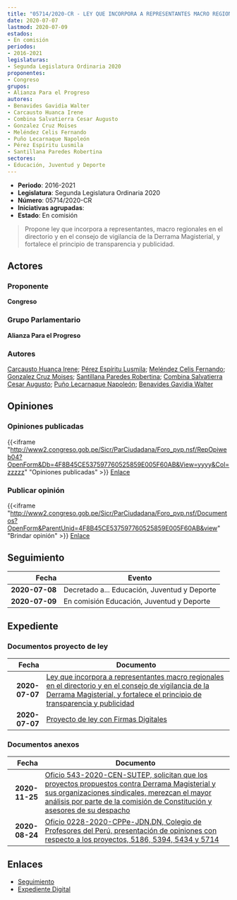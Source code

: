 ```yaml
---
title: "05714/2020-CR - LEY QUE INCORPORA A REPRESENTANTES MACRO REGIONALES EN EL DIRECTORIO Y EN EL CONSEJO DE VIGILANCIA DE LA DERRAMA MAGISTERIAL, Y, FORTALECE EL PRINCIPIO DE TRANSPARENCIA Y PUBLICIDAD"
date: 2020-07-07
lastmod: 2020-07-09
estados:
- En comisión
periodos:
- 2016-2021
legislaturas:
- Segunda Legislatura Ordinaria 2020
proponentes:
- Congreso
grupos:
- Alianza Para el Progreso
autores:
- Benavides Gavidia Walter
- Carcausto Huanca Irene
- Combina Salvatierra Cesar Augusto
- Gonzalez Cruz Moises
- Meléndez Celis Fernando
- Puño Lecarnaque Napoleón
- Pérez Espíritu Lusmila
- Santillana Paredes Robertina
sectores:
- Educación, Juventud y Deporte
---
```

- **Periodo**: 2016-2021
- **Legislatura**: Segunda Legislatura Ordinaria 2020
- **Número**: 05714/2020-CR
- **Iniciativas agrupadas**: 
- **Estado**: En comisión

> Propone ley que incorpora a representantes, macro regionales en el directorio y en el consejo de vigilancia de la Derrama Magisterial, y fortalece el principio de transparencia y publicidad.


## Actores

### Proponente

**Congreso**

### Grupo Parlamentario

**Alianza Para el Progreso**

### Autores

[Carcausto Huanca Irene](mailto:mailto:icarcausto@congreso.gob.pe); [Pérez Espíritu Lusmila](mailto:mailto:lperez@congreso.gob.pe); [Meléndez Celis Fernando](mailto:mailto:fmelendez@congreso.gob.pe); [Gonzalez Cruz Moises](mailto:mailto:mgonzalezc@congreso.gob.pe); [Santillana Paredes Robertina](mailto:mailto:rsantillana@congreso.gob.pe); [Combina Salvatierra Cesar Augusto](mailto:mailto:ccombina@congreso.gob.pe); [Puño Lecarnaque Napoleón](mailto:mailto:npuno@congreso.gob.pe); [Benavides Gavidia Walter](mailto:mailto:wbenavides@congreso.gob.pe)

## Opiniones

### Opiniones publicadas

{{<iframe "http://www2.congreso.gob.pe/Sicr/ParCiudadana/Foro_pvp.nsf/RepOpiweb04?OpenForm&Db=4F8B45CE537597760525859E005F60AB&View=yyyy&Col=zzzzz" "Opiniones publicadas" >}}
[Enlace](http://www2.congreso.gob.pe/Sicr/ParCiudadana/Foro_pvp.nsf/RepOpiweb04?OpenForm&Db=4F8B45CE537597760525859E005F60AB&View=yyyy&Col=zzzzz)

### Publicar opinión

{{<iframe "http://www2.congreso.gob.pe/Sicr/ParCiudadana/Foro_pvp.nsf/Documentos?OpenForm&ParentUnid=4F8B45CE537597760525859E005F60AB&view" "Brindar opinión" >}}
[Enlace](http://www2.congreso.gob.pe/Sicr/ParCiudadana/Foro_pvp.nsf/Documentos?OpenForm&ParentUnid=4F8B45CE537597760525859E005F60AB&view)


## Seguimiento

| Fecha | Evento |
|------:|--------|
| **2020-07-08** | Decretado a... Educación, Juventud y Deporte |
| **2020-07-09** | En comisión Educación, Juventud y Deporte |

## Expediente

### Documentos proyecto de ley

| Fecha | Documento |
|------:|-----------|
| **2020-07-07** | [Ley que incorpora a representantes macro regionales en el directorio y en el consejo de vigilancia de la Derrama Magisterial, y fortalece el principio de transparencia y publicidad](http://www.leyes.congreso.gob.pe/Documentos/2016_2021/Proyectos_de_Ley_y_de_Resoluciones_Legislativas/PL05714-20200707.pdf) |
| **2020-07-07** | [Proyecto de ley con Firmas Digitales](http://www.leyes.congreso.gob.pe/Documentos/2016_2021/Proyectos_de_Ley_y_de_Resoluciones_Legislativas/Proyectos_Firmas_digitales/PL05714.pdf) |

### Documentos anexos

| Fecha | Documento |
|------:|-----------|
| **2020-11-25** | [Oficio 543-2020-CEN-SUTEP, solicitan que los proyectos propuestos contra Derrama Magisterial y sus organizaciones sindicales, merezcan el mayor análisis por parte de la comisión de Constitución y asesores de su despacho](http://www.leyes.congreso.gob.pe/Documentos/2016_2021/Oficios/Otras_Instituciones/OFICIO-543-2020-CEN-SUTEP.pdf) |
| **2020-08-24** | [Oficio 0228-2020-CPPe-JDN.DN, Colegio de Profesores del Perú, presentación de opiniones con respecto a los proyectos, 5186, 5394, 5434 y 5714](http://www.leyes.congreso.gob.pe/Documentos/2016_2021/Oficios/Otras_Instituciones/OFICIO-0228-2020-CPPe-JDN.DN.pdf) |

## Enlaces

- [Seguimiento](http://www2.congreso.gob.pe/Sicr/TraDocEstProc/CLProLey2016.nsf/f7fff46988ca05b1052578e100829cc7/60189bc29b2342cb0525859e007df63f?OpenDocument)
- [Expediente Digital](http://www2.congreso.gob.pe/Sicr/TraDocEstProc/Expvirt_2011.nsf/visbusqptramdoc1621/05714?opendocument)

